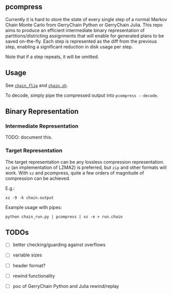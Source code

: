 ## pcompress
Currently it is hard to store the state of every single step of a normal Markov Chain Monte Carlo from GerryChain Python or GerryChain Julia.
This repo aims to produce an efficient intermediate binary representation of partitions/districting assignments that will enable for generated plans to be saved on-the-fly.
Each step is represented as the diff from the previous step, enabling a significant reduction in disk usage per step.

Note that if a step repeats, it will be omitted.

## Usage
See [`chain_flip`](https://github.com/InnovativeInventor/pcompress/blob/main/examples/chain_flip.py) and [`chain.sh`](https://github.com/InnovativeInventor/pcompress/blob/main/examples/chain.sh).

To decode, simply pipe the compressed output into `pcompress --decode`.

## Binary Representation
### Intermediate Representation
TODO: document this.

### Target Representation
The target representation can be any lossless compression representation. 
`xz` (an implementation of LZMA2) is preferred, but `zip` and other formats will work.
With `xz` and pcompress, quite a few orders of magnitude of compression can be achieved.

E.g.:
```
xz -9 -k chain.output
```

Example usage with pipes:
```
python chain_run.py | pcompress | xz -e > run.chain
```

## TODOs
- [ ] better checking/guarding against overflows
- [ ] variable sizes
- [ ] header format?
- [ ] rewind functionality
- [ ] poc of GerryChain Python and Julia rewind/replay

